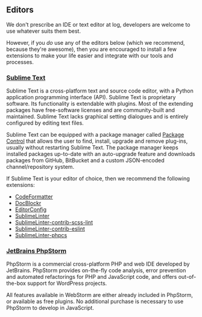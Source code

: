 ## Editors

We don't prescribe an IDE or text editor at log, developers are welcome to use whatever suits them best.

However, if you _do_ use any of the editors below (which we recommend, because they're awesome), then you are encouraged to install a few extensions to make your life easier and integrate with our tools and processes.

### [Sublime Text](http://www.sublimetext.com/)

Sublime Text is a cross-platform text and source code editor, with a Python application programming interface (API). Sublime Text is proprietary software. Its functionality is extendable with plugins. Most of the extending packages have free-software licenses and are community-built and maintained. Sublime Text lacks graphical setting dialogues and is entirely configured by editing text files.

Sublime Text can be equipped with a package manager called [Package Control](https://packagecontrol.io/) that allows the user to find, install, upgrade and remove plug-ins, usually without restarting Sublime Text. The package manager keeps installed packages up-to-date with an auto-upgrade feature and downloads packages from GitHub, BitBucket and a custom JSON-encoded channel/repository system.

If Sublime Text is your editor of choice, then we recommend the following extensions:

* [CodeFormatter](https://packagecontrol.io/packages/CodeFormatter)
* [DocBlockr](https://packagecontrol.io/packages/DocBlockr)
* [EditorConfig](https://packagecontrol.io/packages/EditorConfig)
* [SublimeLinter](https://packagecontrol.io/packages/SublimeLinter)
* [SublimeLinter-contrib-scss-lint](https://packagecontrol.io/packages/SublimeLinter-contrib-scss-lint)
* [SublimeLinter-contrib-eslint](https://packagecontrol.io/packages/SublimeLinter-contrib-eslint)
* [SublimeLinter-phpcs](https://packagecontrol.io/packages/SublimeLinter-phpcs)

### [JetBrains PhpStorm](https://www.jetbrains.com/phpstorm/)

PhpStorm is a commercial cross-platform PHP and web IDE developed by JetBrains. PhpStorm provides on-the-fly code analysis, error prevention and automated refactorings for PHP and JavaScript code, and offers out-of-the-box support for WordPress projects.

All features available in WebStorm are either already included in PhpStorm, or available as free plugins. No additional purchase is necessary to use PhpStorm to develop in JavaScript.
